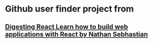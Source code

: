 # Github user finder project from

## [Digesting React Learn how to build web applications with React by Nathan Sebhastian](https://sebhastian.com/digesting-react/)
